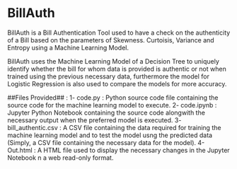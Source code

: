 # BillAuth
BillAuth is a Bill Authentication Tool used to have a check on the authenticity of a Bill based on the parameters of Skewness. Curtoisis, Variance and Entropy using a Machine Learning Model. 

BillAuth uses the Machine Learning Model of a Decision Tree to uniquely identify whether the bill for whom data is provided is authentic or not when trained using the previous necessary data, furthermore the model for Logistic Regression is also used to compare the models for more accuracy.

##Files Provided## :
       1- code.py : Python source code file containing the source code for the machine learning model to execute.
       2- code.ipynb : Jupyter Python Notebook containing the source code alongwith the necessary output when the preferred model is executed. 
       3- bill_authentic.csv : A CSV file containing the data required for training the machine learning model and to test the model usng the predicted data (Simply, a CSV file containing the necessary data for the model).
       4- Out.html : A HTML file used to display the necessary changes in the Jupyter Notebook n a web read-only format.
